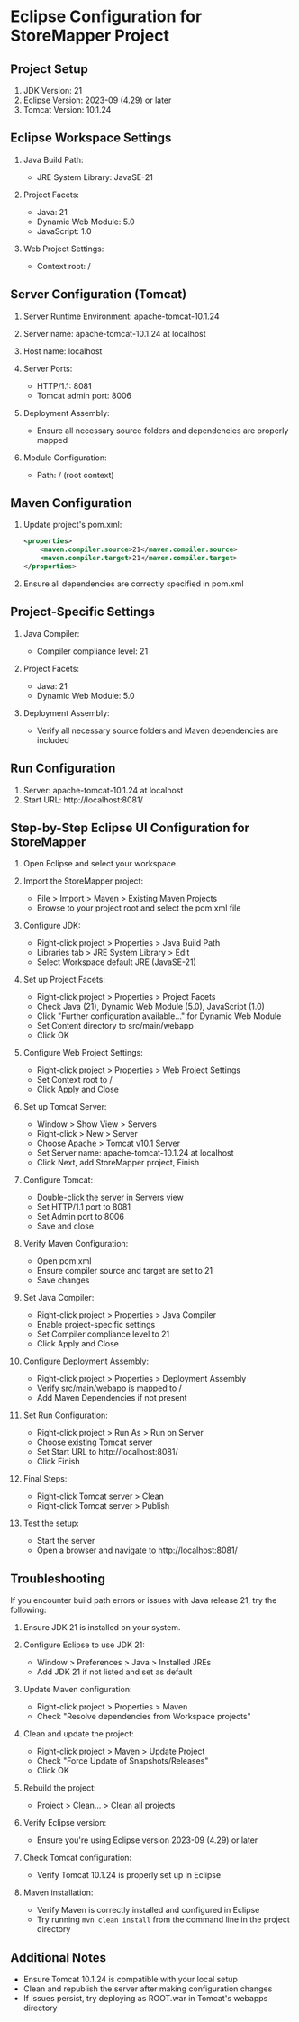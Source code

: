 # Eclipse Configuration for StoreMapper Project

## Project Setup
1. JDK Version: 21
2. Eclipse Version: 2023-09 (4.29) or later
3. Tomcat Version: 10.1.24

## Eclipse Workspace Settings
1. Java Build Path:
   - JRE System Library: JavaSE-21

2. Project Facets:
   - Java: 21
   - Dynamic Web Module: 5.0
   - JavaScript: 1.0

3. Web Project Settings:
   - Context root: /

## Server Configuration (Tomcat)
1. Server Runtime Environment: apache-tomcat-10.1.24
2. Server name: apache-tomcat-10.1.24 at localhost
3. Host name: localhost
4. Server Ports:
   - HTTP/1.1: 8081
   - Tomcat admin port: 8006

5. Deployment Assembly:
   - Ensure all necessary source folders and dependencies are properly mapped

6. Module Configuration:
   - Path: / (root context)

## Maven Configuration
1. Update project's pom.xml:
   ```xml
   <properties>
       <maven.compiler.source>21</maven.compiler.source>
       <maven.compiler.target>21</maven.compiler.target>
   </properties>
   ```

2. Ensure all dependencies are correctly specified in pom.xml

## Project-Specific Settings
1. Java Compiler:
   - Compiler compliance level: 21

2. Project Facets:
   - Java: 21
   - Dynamic Web Module: 5.0

3. Deployment Assembly:
   - Verify all necessary source folders and Maven dependencies are included

## Run Configuration
1. Server: apache-tomcat-10.1.24 at localhost
2. Start URL: http://localhost:8081/

## Step-by-Step Eclipse UI Configuration for StoreMapper

1. Open Eclipse and select your workspace.

2. Import the StoreMapper project:
   - File > Import > Maven > Existing Maven Projects
   - Browse to your project root and select the pom.xml file

3. Configure JDK:
   - Right-click project > Properties > Java Build Path
   - Libraries tab > JRE System Library > Edit
   - Select Workspace default JRE (JavaSE-21)

4. Set up Project Facets:
   - Right-click project > Properties > Project Facets
   - Check Java (21), Dynamic Web Module (5.0), JavaScript (1.0)
   - Click "Further configuration available..." for Dynamic Web Module
   - Set Content directory to src/main/webapp
   - Click OK

5. Configure Web Project Settings:
   - Right-click project > Properties > Web Project Settings
   - Set Context root to /
   - Click Apply and Close

6. Set up Tomcat Server:
   - Window > Show View > Servers
   - Right-click > New > Server
   - Choose Apache > Tomcat v10.1 Server
   - Set Server name: apache-tomcat-10.1.24 at localhost
   - Click Next, add StoreMapper project, Finish

7. Configure Tomcat:
   - Double-click the server in Servers view
   - Set HTTP/1.1 port to 8081
   - Set Admin port to 8006
   - Save and close

8. Verify Maven Configuration:
   - Open pom.xml
   - Ensure compiler source and target are set to 21
   - Save changes

9. Set Java Compiler:
   - Right-click project > Properties > Java Compiler
   - Enable project-specific settings
   - Set Compiler compliance level to 21
   - Click Apply and Close

10. Configure Deployment Assembly:
    - Right-click project > Properties > Deployment Assembly
    - Verify src/main/webapp is mapped to /
    - Add Maven Dependencies if not present

11. Set Run Configuration:
    - Right-click project > Run As > Run on Server
    - Choose existing Tomcat server
    - Set Start URL to http://localhost:8081/
    - Click Finish

12. Final Steps:
    - Right-click Tomcat server > Clean
    - Right-click Tomcat server > Publish

13. Test the setup:
    - Start the server
    - Open a browser and navigate to http://localhost:8081/

## Troubleshooting

If you encounter build path errors or issues with Java release 21, try the following:

1. Ensure JDK 21 is installed on your system.

2. Configure Eclipse to use JDK 21:
   - Window > Preferences > Java > Installed JREs
   - Add JDK 21 if not listed and set as default

3. Update Maven configuration:
   - Right-click project > Properties > Maven
   - Check "Resolve dependencies from Workspace projects"

4. Clean and update the project:
   - Right-click project > Maven > Update Project
   - Check "Force Update of Snapshots/Releases"
   - Click OK

5. Rebuild the project:
   - Project > Clean... > Clean all projects

6. Verify Eclipse version:
   - Ensure you're using Eclipse version 2023-09 (4.29) or later

7. Check Tomcat configuration:
   - Verify Tomcat 10.1.24 is properly set up in Eclipse

8. Maven installation:
   - Verify Maven is correctly installed and configured in Eclipse
   - Try running `mvn clean install` from the command line in the project directory

## Additional Notes
- Ensure Tomcat 10.1.24 is compatible with your local setup
- Clean and republish the server after making configuration changes
- If issues persist, try deploying as ROOT.war in Tomcat's webapps directory